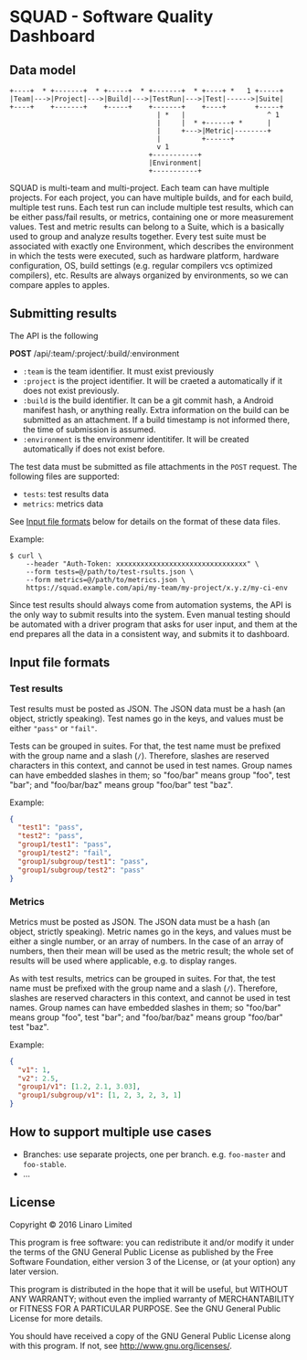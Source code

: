 # SQUAD - Software Quality Dashboard

## Data model

```
+----+  * +-------+  * +-----+  * +-------+  * +----+ *   1 +-----+
|Team|--->|Project|--->|Build|--->|TestRun|--->|Test|------>|Suite|
+----+    +-------+    +-----+    +-------+    +----+       +-----+
                                    | *   |                    ^ 1
                                    |     |  * +------+ *      |
                                    |     +--->|Metric|--------+
                                    |          +------+
                                    v 1
                                  +-----------+
                                  |Environment|
                                  +-----------+
```

SQUAD is multi-team and multi-project. Each team can have multiple projects.
For each project, you can have multiple builds, and for each build, multiple
test runs. Each test run can include multiple test results, which can be either
pass/fail results, or metrics, containing one or more measurement
values. Test and metric results can belong to a Suite, which is a basically
used to group and analyze results together. Every test suite must be associated
with exactly one Environment, which describes the environment in which the
tests were executed, such as hardware platform, hardware configuration, OS,
build settings (e.g. regular compilers vcs optimized compilers), etc. Results
are always organized by environments, so we can compare apples to apples.

## Submitting results

The API is the following

**POST** /api/:team/:project/:build/:environment

* `:team` is the team identifier. It must exist previously
* `:project` is the project identifier. It will be craeted a automatically if
  it does not exist previously.
* `:build` is the build identifier. It can be a git commit hash, a Android
  manifest hash, or anything really. Extra information on the build can be
  submitted as an attachment. If a build timestamp is not informed there, the
  time of submission is assumed.
* `:environment` is the environmenr identitifer. It will be created
  automatically if does not exist before.

The test data must be submitted as file attachments in the `POST` request. The
following files are supported:

* `tests`: test results data
* `metrics`: metrics data

See [Input file formats](#input-file-formats) below for details on the format
of these data files.

Example:

```
$ curl \
    --header "Auth-Token: xxxxxxxxxxxxxxxxxxxxxxxxxxxxxxxx" \
    --form tests=@/path/to/test-rsults.json \
    --form metrics=@/path/to/metrics.json \
    https://squad.example.com/api/my-team/my-project/x.y.z/my-ci-env
```

Since test results should always come from automation systems, the API is the
only way to submit results into the system. Even manual testing should be
automated with a driver program that asks for user input, and them at the end
prepares all the data in a consistent way, and submits it to dashboard.

## Input file formats

### Test results

Test results must be posted as JSON. The JSON data must be a hash (an object,
strictly speaking). Test names go in the keys, and values must be either
`"pass"` or `"fail"`.

Tests can be grouped in suites. For that, the test name must be prefixed with
the group name and a slash (`/`). Therefore, slashes are reserved characters in
this context, and cannot be used in test names. Group names can have embedded
slashes in them; so "foo/bar" means group "foo", test "bar"; and "foo/bar/baz"
means group "foo/bar" test "baz".

Example:


```json
{
  "test1": "pass",
  "test2": "pass",
  "group1/test1": "pass",
  "group1/test2": "fail",
  "group1/subgroup/test1": "pass",
  "group1/subgroup/test2": "pass"
}
```

### Metrics

Metrics must be posted as JSON. The JSON data must be a hash (an object,
strictly speaking). Metric names go in the keys, and values must be either a
single number, or an array of numbers. In the case of an array of numbers, then
their mean will be used as the metric result; the whole set of results will be
used where applicable, e.g. to display ranges.

As with test results, metrics can be grouped in suites. For that, the test name
must be prefixed with the group name and a slash (`/`). Therefore, slashes are
reserved characters in this context, and cannot be used in test names. Group
names can have embedded slashes in them; so "foo/bar" means group "foo", test
"bar"; and "foo/bar/baz" means group "foo/bar" test "baz".

Example:

```json
{
  "v1": 1,
  "v2": 2.5,
  "group1/v1": [1.2, 2.1, 3.03],
  "group1/subgroup/v1": [1, 2, 3, 2, 3, 1]
}
```

## How to support multiple use cases

* Branches: use separate projects, one per branch. e.g. `foo-master` and
  `foo-stable`.
* ...

## License

Copyright © 2016 Linaro Limited

This program is free software: you can redistribute it and/or modify
it under the terms of the GNU General Public License as published by
the Free Software Foundation, either version 3 of the License, or
(at your option) any later version.

This program is distributed in the hope that it will be useful,
but WITHOUT ANY WARRANTY; without even the implied warranty of
MERCHANTABILITY or FITNESS FOR A PARTICULAR PURPOSE.  See the
GNU General Public License for more details.

You should have received a copy of the GNU General Public License
along with this program.  If not, see <http://www.gnu.org/licenses/>.
